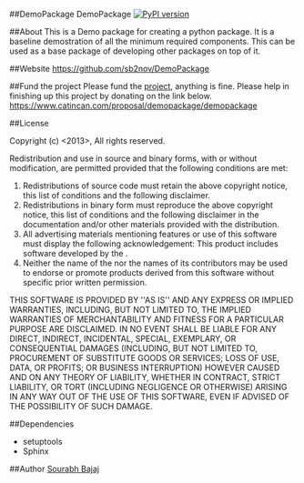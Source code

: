 ##DemoPackage
DemoPackage [![PyPI version](https://badge.fury.io/py/DemoPackage.png)](http://badge.fury.io/py/DemoPackage)

##About
This is a Demo package for creating a python package. It is a baseline demostration of all the minimum required components. This can be used as a base package of developing other packages on top of it.

##Website
https://github.com/sb2nov/DemoPackage

##Fund the project
Please fund the [project](https://www.catincan.com/proposal/demopackage/demopackage), anything is fine. Please help in finishing up this project by donating on the link below. 
https://www.catincan.com/proposal/demopackage/demopackage

##License

Copyright (c) <2013>, <Sourabh Bajaj>
All rights reserved.

Redistribution and use in source and binary forms, with or without
modification, are permitted provided that the following conditions are met:
1. Redistributions of source code must retain the above copyright
   notice, this list of conditions and the following disclaimer.
2. Redistributions in binary form must reproduce the above copyright
   notice, this list of conditions and the following disclaimer in the
   documentation and/or other materials provided with the distribution.
3. All advertising materials mentioning features or use of this software
   must display the following acknowledgement:
   This product includes software developed by the <Sourabh Bajaj>.
4. Neither the name of the <Sourabh Bajaj> nor the
   names of its contributors may be used to endorse or promote products
   derived from this software without specific prior written permission.

THIS SOFTWARE IS PROVIDED BY <Sourabh Bajaj> ''AS IS'' AND ANY
EXPRESS OR IMPLIED WARRANTIES, INCLUDING, BUT NOT LIMITED TO, THE IMPLIED
WARRANTIES OF MERCHANTABILITY AND FITNESS FOR A PARTICULAR PURPOSE ARE
DISCLAIMED. IN NO EVENT SHALL <COPYRIGHT HOLDER> BE LIABLE FOR ANY
DIRECT, INDIRECT, INCIDENTAL, SPECIAL, EXEMPLARY, OR CONSEQUENTIAL DAMAGES
(INCLUDING, BUT NOT LIMITED TO, PROCUREMENT OF SUBSTITUTE GOODS OR SERVICES;
LOSS OF USE, DATA, OR PROFITS; OR BUSINESS INTERRUPTION) HOWEVER CAUSED AND
ON ANY THEORY OF LIABILITY, WHETHER IN CONTRACT, STRICT LIABILITY, OR TORT
(INCLUDING NEGLIGENCE OR OTHERWISE) ARISING IN ANY WAY OUT OF THE USE OF THIS
SOFTWARE, EVEN IF ADVISED OF THE POSSIBILITY OF SUCH DAMAGE.

##Dependencies
* setuptools
* Sphinx

##Author
[Sourabh Bajaj](http://sb2nov.github.io)
